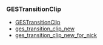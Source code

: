### GESTransitionClip

* [GESTransitionClip]()
* [ges_transition_clip_new]()
* [ges_transition_clip_new_for_nick]()
